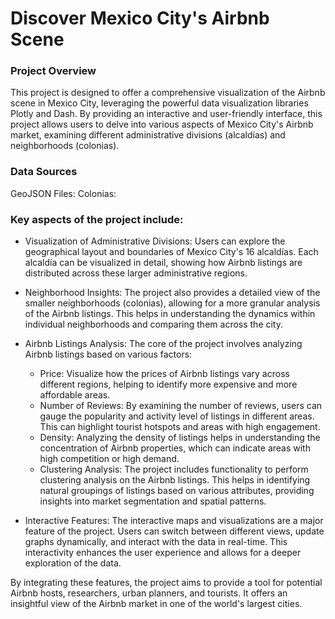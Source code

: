 # Discover Mexico City's Airbnb Scene
### Project Overview
This project is designed to offer a comprehensive visualization of the Airbnb scene in Mexico City, leveraging the powerful data visualization libraries Plotly and Dash. By providing an interactive and user-friendly interface, this project allows users to delve into various aspects of Mexico City's Airbnb market, examining different administrative divisions (alcaldías) and neighborhoods (colonias).

### Data Sources
GeoJSON Files:
Colonias:

### Key aspects of the project include:

- Visualization of Administrative Divisions: Users can explore the geographical layout and boundaries of Mexico City's 16 alcaldías. Each alcaldía can be visualized in detail, showing how Airbnb listings are distributed across these larger administrative regions.

- Neighborhood Insights: The project also provides a detailed view of the smaller neighborhoods (colonias), allowing for a more granular analysis of the Airbnb listings. This helps in understanding the dynamics within individual neighborhoods and comparing them across the city.

- Airbnb Listings Analysis: The core of the project involves analyzing Airbnb listings based on various factors:
  - Price: Visualize how the prices of Airbnb listings vary across different regions, helping to identify more expensive and more affordable areas.
  - Number of Reviews: By examining the number of reviews, users can gauge the popularity and activity level of listings in different areas. This can highlight tourist hotspots and areas with high engagement.
  - Density: Analyzing the density of listings helps in understanding the concentration of Airbnb properties, which can indicate areas with high competition or high demand.
  - Clustering Analysis: The project includes functionality to perform clustering analysis on the Airbnb listings. This helps in identifying natural groupings of listings based on various attributes, providing insights into market segmentation and spatial patterns.

- Interactive Features: The interactive maps and visualizations are a major feature of the project. Users can switch between different views, update graphs dynamically, and interact with the data in real-time. This interactivity enhances the user experience and allows for a deeper exploration of the data.

By integrating these features, the project aims to provide a tool for potential Airbnb hosts, researchers, urban planners, and tourists. It offers an insightful view of the Airbnb market in one of the world's largest cities.

